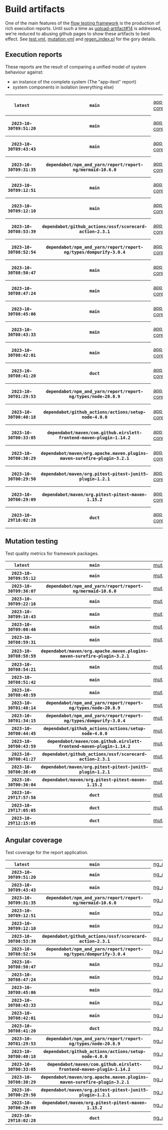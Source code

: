 # Build artifacts

One of the main features of the [flow testing framework](https://github.com/Mastercard/flow) is the production of rich execution reports.
Until such a time as [upload-artifact#14](https://github.com/actions/upload-artifact/issues/14) is addressed, we're reduced to abusing github pages to show these artifacts to best effect.
See [test.yml](https://github.com/Mastercard/flow/blob/main/.github/workflows/test.yml), [mutation.yml](https://github.com/Mastercard/flow/blob/main/.github/workflows/mutation.yml) and [regen_index.pl](https://github.com/Mastercard/flow/blob/pages/regen_index.pl) for the gory details.

## Execution reports

These reports are the result of comparing a unified model of system behaviour against:
 * an instance of the complete system (The "app-itest" report)
 * system components in isolation (everything else)

<!-- start:execution -->
<table>
	<tbody>
		<tr> <th><code>latest</code></th>
			 <th><code>main</code></th>
			<td><a href="execution/latest/app-core/target/mctf/latest/index.html">app-core</a></td>
			<td><a href="execution/latest/app-histogram/target/mctf/latest/index.html">app-histogram</a></td>
			<td><a href="execution/latest/app-itest/target/mctf/latest/index.html">app-itest</a></td>
			<td><a href="execution/latest/app-queue/target/mctf/latest/index.html">app-queue</a></td>
			<td><a href="execution/latest/app-store/target/mctf/latest/index.html">app-store</a></td>
			<td><a href="execution/latest/app-ui/target/mctf/latest/index.html">app-ui</a></td>
			<td><a href="execution/latest/app-web-ui/target/mctf/latest/index.html">app-web-ui</a></td>
		</tr>
		<tr> <th><code>2023-10-30T09:51:20</code></th>
			 <th><code>main</code></th>
			<td><a href="execution/1698659480/app-core/target/mctf/latest/index.html">app-core</a></td>
			<td><a href="execution/1698659480/app-histogram/target/mctf/latest/index.html">app-histogram</a></td>
			<td><a href="execution/1698659480/app-itest/target/mctf/latest/index.html">app-itest</a></td>
			<td><a href="execution/1698659480/app-queue/target/mctf/latest/index.html">app-queue</a></td>
			<td><a href="execution/1698659480/app-store/target/mctf/latest/index.html">app-store</a></td>
			<td><a href="execution/1698659480/app-ui/target/mctf/latest/index.html">app-ui</a></td>
			<td><a href="execution/1698659480/app-web-ui/target/mctf/latest/index.html">app-web-ui</a></td>
		</tr>
		<tr> <th><code>2023-10-30T09:43:43</code></th>
			 <th><code>main</code></th>
			<td><a href="execution/1698659023/app-core/target/mctf/latest/index.html">app-core</a></td>
			<td><a href="execution/1698659023/app-histogram/target/mctf/latest/index.html">app-histogram</a></td>
			<td><a href="execution/1698659023/app-itest/target/mctf/latest/index.html">app-itest</a></td>
			<td><a href="execution/1698659023/app-queue/target/mctf/latest/index.html">app-queue</a></td>
			<td><a href="execution/1698659023/app-store/target/mctf/latest/index.html">app-store</a></td>
			<td><a href="execution/1698659023/app-ui/target/mctf/latest/index.html">app-ui</a></td>
			<td><a href="execution/1698659023/app-web-ui/target/mctf/latest/index.html">app-web-ui</a></td>
		</tr>
		<tr> <th><code>2023-10-30T09:31:35</code></th>
			 <th><code>dependabot/npm_and_yarn/report/report-ng/mermaid-10.6.0</code></th>
			<td><a href="execution/1698658295/app-core/target/mctf/latest/index.html">app-core</a></td>
			<td><a href="execution/1698658295/app-histogram/target/mctf/latest/index.html">app-histogram</a></td>
			<td><a href="execution/1698658295/app-itest/target/mctf/latest/index.html">app-itest</a></td>
			<td><a href="execution/1698658295/app-queue/target/mctf/latest/index.html">app-queue</a></td>
			<td><a href="execution/1698658295/app-store/target/mctf/latest/index.html">app-store</a></td>
			<td><a href="execution/1698658295/app-ui/target/mctf/latest/index.html">app-ui</a></td>
			<td><a href="execution/1698658295/app-web-ui/target/mctf/latest/index.html">app-web-ui</a></td>
		</tr>
		<tr> <th><code>2023-10-30T09:12:51</code></th>
			 <th><code>main</code></th>
			<td><a href="execution/1698657171/app-core/target/mctf/latest/index.html">app-core</a></td>
			<td><a href="execution/1698657171/app-histogram/target/mctf/latest/index.html">app-histogram</a></td>
			<td><a href="execution/1698657171/app-itest/target/mctf/latest/index.html">app-itest</a></td>
			<td><a href="execution/1698657171/app-queue/target/mctf/latest/index.html">app-queue</a></td>
			<td><a href="execution/1698657171/app-store/target/mctf/latest/index.html">app-store</a></td>
			<td><a href="execution/1698657171/app-ui/target/mctf/latest/index.html">app-ui</a></td>
			<td><a href="execution/1698657171/app-web-ui/target/mctf/latest/index.html">app-web-ui</a></td>
		</tr>
		<tr> <th><code>2023-10-30T09:12:10</code></th>
			 <th><code>main</code></th>
			<td><a href="execution/1698657130/app-core/target/mctf/latest/index.html">app-core</a></td>
			<td><a href="execution/1698657130/app-histogram/target/mctf/latest/index.html">app-histogram</a></td>
			<td><a href="execution/1698657130/app-itest/target/mctf/latest/index.html">app-itest</a></td>
			<td><a href="execution/1698657130/app-queue/target/mctf/latest/index.html">app-queue</a></td>
			<td><a href="execution/1698657130/app-store/target/mctf/latest/index.html">app-store</a></td>
			<td><a href="execution/1698657130/app-ui/target/mctf/latest/index.html">app-ui</a></td>
			<td><a href="execution/1698657130/app-web-ui/target/mctf/latest/index.html">app-web-ui</a></td>
		</tr>
		<tr> <th><code>2023-10-30T08:53:39</code></th>
			 <th><code>dependabot/github_actions/ossf/scorecard-action-2.3.1</code></th>
			<td><a href="execution/1698656019/app-core/target/mctf/latest/index.html">app-core</a></td>
			<td><a href="execution/1698656019/app-histogram/target/mctf/latest/index.html">app-histogram</a></td>
			<td><a href="execution/1698656019/app-itest/target/mctf/latest/index.html">app-itest</a></td>
			<td><a href="execution/1698656019/app-queue/target/mctf/latest/index.html">app-queue</a></td>
			<td><a href="execution/1698656019/app-store/target/mctf/latest/index.html">app-store</a></td>
			<td><a href="execution/1698656019/app-ui/target/mctf/latest/index.html">app-ui</a></td>
			<td><a href="execution/1698656019/app-web-ui/target/mctf/latest/index.html">app-web-ui</a></td>
		</tr>
		<tr> <th><code>2023-10-30T08:52:54</code></th>
			 <th><code>dependabot/npm_and_yarn/report/report-ng/types/dompurify-3.0.4</code></th>
			<td><a href="execution/1698655974/app-core/target/mctf/latest/index.html">app-core</a></td>
			<td><a href="execution/1698655974/app-histogram/target/mctf/latest/index.html">app-histogram</a></td>
			<td><a href="execution/1698655974/app-itest/target/mctf/latest/index.html">app-itest</a></td>
			<td><a href="execution/1698655974/app-queue/target/mctf/latest/index.html">app-queue</a></td>
			<td><a href="execution/1698655974/app-store/target/mctf/latest/index.html">app-store</a></td>
			<td><a href="execution/1698655974/app-ui/target/mctf/latest/index.html">app-ui</a></td>
			<td><a href="execution/1698655974/app-web-ui/target/mctf/latest/index.html">app-web-ui</a></td>
		</tr>
		<tr> <th><code>2023-10-30T08:50:47</code></th>
			 <th><code>main</code></th>
			<td><a href="execution/1698655847/app-core/target/mctf/latest/index.html">app-core</a></td>
			<td><a href="execution/1698655847/app-histogram/target/mctf/latest/index.html">app-histogram</a></td>
			<td><a href="execution/1698655847/app-itest/target/mctf/latest/index.html">app-itest</a></td>
			<td><a href="execution/1698655847/app-queue/target/mctf/latest/index.html">app-queue</a></td>
			<td><a href="execution/1698655847/app-store/target/mctf/latest/index.html">app-store</a></td>
			<td><a href="execution/1698655847/app-ui/target/mctf/latest/index.html">app-ui</a></td>
			<td><a href="execution/1698655847/app-web-ui/target/mctf/latest/index.html">app-web-ui</a></td>
		</tr>
		<tr> <th><code>2023-10-30T08:47:24</code></th>
			 <th><code>main</code></th>
			<td><a href="execution/1698655644/app-core/target/mctf/latest/index.html">app-core</a></td>
			<td><a href="execution/1698655644/app-histogram/target/mctf/latest/index.html">app-histogram</a></td>
			<td><a href="execution/1698655644/app-itest/target/mctf/latest/index.html">app-itest</a></td>
			<td><a href="execution/1698655644/app-queue/target/mctf/latest/index.html">app-queue</a></td>
			<td><a href="execution/1698655644/app-store/target/mctf/latest/index.html">app-store</a></td>
			<td><a href="execution/1698655644/app-ui/target/mctf/latest/index.html">app-ui</a></td>
			<td><a href="execution/1698655644/app-web-ui/target/mctf/latest/index.html">app-web-ui</a></td>
		</tr>
		<tr> <th><code>2023-10-30T08:45:06</code></th>
			 <th><code>main</code></th>
			<td><a href="execution/1698655506/app-core/target/mctf/latest/index.html">app-core</a></td>
			<td><a href="execution/1698655506/app-histogram/target/mctf/latest/index.html">app-histogram</a></td>
			<td><a href="execution/1698655506/app-itest/target/mctf/latest/index.html">app-itest</a></td>
			<td><a href="execution/1698655506/app-queue/target/mctf/latest/index.html">app-queue</a></td>
			<td><a href="execution/1698655506/app-store/target/mctf/latest/index.html">app-store</a></td>
			<td><a href="execution/1698655506/app-ui/target/mctf/latest/index.html">app-ui</a></td>
			<td><a href="execution/1698655506/app-web-ui/target/mctf/latest/index.html">app-web-ui</a></td>
		</tr>
		<tr> <th><code>2023-10-30T08:43:33</code></th>
			 <th><code>main</code></th>
			<td><a href="execution/1698655413/app-core/target/mctf/latest/index.html">app-core</a></td>
			<td><a href="execution/1698655413/app-histogram/target/mctf/latest/index.html">app-histogram</a></td>
			<td><a href="execution/1698655413/app-itest/target/mctf/latest/index.html">app-itest</a></td>
			<td><a href="execution/1698655413/app-queue/target/mctf/latest/index.html">app-queue</a></td>
			<td><a href="execution/1698655413/app-store/target/mctf/latest/index.html">app-store</a></td>
			<td><a href="execution/1698655413/app-ui/target/mctf/latest/index.html">app-ui</a></td>
			<td><a href="execution/1698655413/app-web-ui/target/mctf/latest/index.html">app-web-ui</a></td>
		</tr>
		<tr> <th><code>2023-10-30T08:42:01</code></th>
			 <th><code>main</code></th>
			<td><a href="execution/1698655321/app-core/target/mctf/latest/index.html">app-core</a></td>
			<td><a href="execution/1698655321/app-histogram/target/mctf/latest/index.html">app-histogram</a></td>
			<td><a href="execution/1698655321/app-itest/target/mctf/latest/index.html">app-itest</a></td>
			<td><a href="execution/1698655321/app-queue/target/mctf/latest/index.html">app-queue</a></td>
			<td><a href="execution/1698655321/app-store/target/mctf/latest/index.html">app-store</a></td>
			<td><a href="execution/1698655321/app-ui/target/mctf/latest/index.html">app-ui</a></td>
			<td><a href="execution/1698655321/app-web-ui/target/mctf/latest/index.html">app-web-ui</a></td>
		</tr>
		<tr> <th><code>2023-10-30T08:41:20</code></th>
			 <th><code>duct</code></th>
			<td><a href="execution/1698655280/app-core/target/mctf/latest/index.html">app-core</a></td>
			<td><a href="execution/1698655280/app-histogram/target/mctf/latest/index.html">app-histogram</a></td>
			<td><a href="execution/1698655280/app-itest/target/mctf/latest/index.html">app-itest</a></td>
			<td><a href="execution/1698655280/app-queue/target/mctf/latest/index.html">app-queue</a></td>
			<td><a href="execution/1698655280/app-store/target/mctf/latest/index.html">app-store</a></td>
			<td><a href="execution/1698655280/app-ui/target/mctf/latest/index.html">app-ui</a></td>
			<td><a href="execution/1698655280/app-web-ui/target/mctf/latest/index.html">app-web-ui</a></td>
		</tr>
		<tr> <th><code>2023-10-30T01:29:53</code></th>
			 <th><code>dependabot/npm_and_yarn/report/report-ng/types/node-20.8.9</code></th>
			<td><a href="execution/1698629393/app-core/target/mctf/latest/index.html">app-core</a></td>
			<td><a href="execution/1698629393/app-histogram/target/mctf/latest/index.html">app-histogram</a></td>
			<td><a href="execution/1698629393/app-itest/target/mctf/latest/index.html">app-itest</a></td>
			<td><a href="execution/1698629393/app-queue/target/mctf/latest/index.html">app-queue</a></td>
			<td><a href="execution/1698629393/app-store/target/mctf/latest/index.html">app-store</a></td>
			<td><a href="execution/1698629393/app-ui/target/mctf/latest/index.html">app-ui</a></td>
			<td><a href="execution/1698629393/app-web-ui/target/mctf/latest/index.html">app-web-ui</a></td>
		</tr>
		<tr> <th><code>2023-10-30T00:40:18</code></th>
			 <th><code>dependabot/github_actions/actions/setup-node-4.0.0</code></th>
			<td><a href="execution/1698626418/app-core/target/mctf/latest/index.html">app-core</a></td>
			<td><a href="execution/1698626418/app-histogram/target/mctf/latest/index.html">app-histogram</a></td>
			<td><a href="execution/1698626418/app-itest/target/mctf/latest/index.html">app-itest</a></td>
			<td><a href="execution/1698626418/app-queue/target/mctf/latest/index.html">app-queue</a></td>
			<td><a href="execution/1698626418/app-store/target/mctf/latest/index.html">app-store</a></td>
			<td><a href="execution/1698626418/app-ui/target/mctf/latest/index.html">app-ui</a></td>
			<td><a href="execution/1698626418/app-web-ui/target/mctf/latest/index.html">app-web-ui</a></td>
		</tr>
		<tr> <th><code>2023-10-30T00:33:05</code></th>
			 <th><code>dependabot/maven/com.github.eirslett-frontend-maven-plugin-1.14.2</code></th>
			<td><a href="execution/1698625985/app-core/target/mctf/latest/index.html">app-core</a></td>
			<td><a href="execution/1698625985/app-histogram/target/mctf/latest/index.html">app-histogram</a></td>
			<td><a href="execution/1698625985/app-itest/target/mctf/latest/index.html">app-itest</a></td>
			<td><a href="execution/1698625985/app-queue/target/mctf/latest/index.html">app-queue</a></td>
			<td><a href="execution/1698625985/app-store/target/mctf/latest/index.html">app-store</a></td>
			<td><a href="execution/1698625985/app-ui/target/mctf/latest/index.html">app-ui</a></td>
			<td><a href="execution/1698625985/app-web-ui/target/mctf/latest/index.html">app-web-ui</a></td>
		</tr>
		<tr> <th><code>2023-10-30T00:30:29</code></th>
			 <th><code>dependabot/maven/org.apache.maven.plugins-maven-surefire-plugin-3.2.1</code></th>
			<td><a href="execution/1698625829/app-core/target/mctf/latest/index.html">app-core</a></td>
			<td><a href="execution/1698625829/app-histogram/target/mctf/latest/index.html">app-histogram</a></td>
			<td><a href="execution/1698625829/app-itest/target/mctf/latest/index.html">app-itest</a></td>
			<td><a href="execution/1698625829/app-queue/target/mctf/latest/index.html">app-queue</a></td>
			<td><a href="execution/1698625829/app-store/target/mctf/latest/index.html">app-store</a></td>
			<td><a href="execution/1698625829/app-ui/target/mctf/latest/index.html">app-ui</a></td>
			<td><a href="execution/1698625829/app-web-ui/target/mctf/latest/index.html">app-web-ui</a></td>
		</tr>
		<tr> <th><code>2023-10-30T00:29:50</code></th>
			 <th><code>dependabot/maven/org.pitest-pitest-junit5-plugin-1.2.1</code></th>
			<td><a href="execution/1698625790/app-core/target/mctf/latest/index.html">app-core</a></td>
			<td><a href="execution/1698625790/app-histogram/target/mctf/latest/index.html">app-histogram</a></td>
			<td><a href="execution/1698625790/app-itest/target/mctf/latest/index.html">app-itest</a></td>
			<td><a href="execution/1698625790/app-queue/target/mctf/latest/index.html">app-queue</a></td>
			<td><a href="execution/1698625790/app-store/target/mctf/latest/index.html">app-store</a></td>
			<td><a href="execution/1698625790/app-ui/target/mctf/latest/index.html">app-ui</a></td>
			<td><a href="execution/1698625790/app-web-ui/target/mctf/latest/index.html">app-web-ui</a></td>
		</tr>
		<tr> <th><code>2023-10-30T00:29:09</code></th>
			 <th><code>dependabot/maven/org.pitest-pitest-maven-1.15.2</code></th>
			<td><a href="execution/1698625749/app-core/target/mctf/latest/index.html">app-core</a></td>
			<td><a href="execution/1698625749/app-histogram/target/mctf/latest/index.html">app-histogram</a></td>
			<td><a href="execution/1698625749/app-itest/target/mctf/latest/index.html">app-itest</a></td>
			<td><a href="execution/1698625749/app-queue/target/mctf/latest/index.html">app-queue</a></td>
			<td><a href="execution/1698625749/app-store/target/mctf/latest/index.html">app-store</a></td>
			<td><a href="execution/1698625749/app-ui/target/mctf/latest/index.html">app-ui</a></td>
			<td><a href="execution/1698625749/app-web-ui/target/mctf/latest/index.html">app-web-ui</a></td>
		</tr>
		<tr> <th><code>2023-10-29T18:02:28</code></th>
			 <th><code>duct</code></th>
			<td><a href="execution/1698602548/app-core/target/mctf/latest/index.html">app-core</a></td>
			<td><a href="execution/1698602548/app-histogram/target/mctf/latest/index.html">app-histogram</a></td>
			<td><a href="execution/1698602548/app-itest/target/mctf/latest/index.html">app-itest</a></td>
			<td><a href="execution/1698602548/app-queue/target/mctf/latest/index.html">app-queue</a></td>
			<td><a href="execution/1698602548/app-store/target/mctf/latest/index.html">app-store</a></td>
			<td><a href="execution/1698602548/app-ui/target/mctf/latest/index.html">app-ui</a></td>
			<td><a href="execution/1698602548/app-web-ui/target/mctf/latest/index.html">app-web-ui</a></td>
		</tr>
	</tbody>
</table>
<!-- end:execution -->

## Mutation testing

Test quality metrics for framework packages.

<!-- start:mutation -->
<table>
	<tbody>
		<tr> <th><code>latest</code></th>
			 <th><code>main</code></th>
			<td><a href="mutation/latest/mutation_report/index.html">mutation</a></td>
			<td></td>
			<td></td>
			<td></td>
			<td></td>
			<td></td>
			<td></td>
			<td></td>
			<td></td>
			<td></td>
			<td></td>
			<td></td>
			<td></td>
			<td></td>
		</tr>
		<tr> <th><code>2023-10-30T09:55:12</code></th>
			 <th><code>main</code></th>
			<td><a href="mutation/1698659712/mutation_report/index.html">mutation</a></td>
			<td></td>
			<td></td>
			<td></td>
			<td></td>
			<td></td>
			<td></td>
			<td></td>
			<td></td>
			<td></td>
			<td></td>
			<td></td>
			<td></td>
			<td></td>
		</tr>
		<tr> <th><code>2023-10-30T09:36:07</code></th>
			 <th><code>dependabot/npm_and_yarn/report/report-ng/mermaid-10.6.0</code></th>
			<td><a href="mutation/1698658567/mutation_report/index.html">mutation</a></td>
			<td></td>
			<td></td>
			<td></td>
			<td></td>
			<td></td>
			<td></td>
			<td></td>
			<td></td>
			<td></td>
			<td></td>
			<td></td>
			<td></td>
			<td></td>
		</tr>
		<tr> <th><code>2023-10-30T09:22:16</code></th>
			 <th><code>main</code></th>
			<td><a href="mutation/1698657736/mutation_report/index.html">mutation</a></td>
			<td></td>
			<td></td>
			<td></td>
			<td></td>
			<td></td>
			<td></td>
			<td></td>
			<td></td>
			<td></td>
			<td></td>
			<td></td>
			<td></td>
			<td></td>
		</tr>
		<tr> <th><code>2023-10-30T09:18:43</code></th>
			 <th><code>main</code></th>
			<td><a href="mutation/1698657523/mutation_report/index.html">mutation</a></td>
			<td></td>
			<td></td>
			<td></td>
			<td></td>
			<td></td>
			<td></td>
			<td></td>
			<td></td>
			<td></td>
			<td></td>
			<td></td>
			<td></td>
			<td></td>
		</tr>
		<tr> <th><code>2023-10-30T09:00:46</code></th>
			 <th><code>main</code></th>
			<td><a href="mutation/1698656446/mutation_report/index.html">mutation</a></td>
			<td></td>
			<td></td>
			<td></td>
			<td></td>
			<td></td>
			<td></td>
			<td></td>
			<td></td>
			<td></td>
			<td></td>
			<td></td>
			<td></td>
			<td></td>
		</tr>
		<tr> <th><code>2023-10-30T08:59:31</code></th>
			 <th><code>main</code></th>
			<td><a href="mutation/1698656371/mutation_report/index.html">mutation</a></td>
			<td></td>
			<td></td>
			<td></td>
			<td></td>
			<td></td>
			<td></td>
			<td></td>
			<td></td>
			<td></td>
			<td></td>
			<td></td>
			<td></td>
			<td></td>
		</tr>
		<tr> <th><code>2023-10-30T08:58:59</code></th>
			 <th><code>dependabot/maven/org.apache.maven.plugins-maven-surefire-plugin-3.2.1</code></th>
			<td></td>
			<td><a href="mutation/1698656339/mutation_report/index.html">mutation_report</a></td>
			<td><a href="mutation/1698656339/project_mutation_reports/api/target/pit-reports/index.html">project_mutation_reports/api/target/pit-reports</a></td>
			<td><a href="mutation/1698656339/project_mutation_reports/builder/target/pit-reports/index.html">project_mutation_reports/builder/target/pit-reports</a></td>
			<td><a href="mutation/1698656339/project_mutation_reports/message/message-core/target/pit-reports/index.html">project_mutation_reports/message/message-core/target/pit-reports</a></td>
			<td><a href="mutation/1698656339/project_mutation_reports/message/message-http/target/pit-reports/index.html">project_mutation_reports/message/message-http/target/pit-reports</a></td>
			<td><a href="mutation/1698656339/project_mutation_reports/message/message-json/target/pit-reports/index.html">project_mutation_reports/message/message-json/target/pit-reports</a></td>
			<td><a href="mutation/1698656339/project_mutation_reports/message/message-sql/target/pit-reports/index.html">project_mutation_reports/message/message-sql/target/pit-reports</a></td>
			<td><a href="mutation/1698656339/project_mutation_reports/message/message-text/target/pit-reports/index.html">project_mutation_reports/message/message-text/target/pit-reports</a></td>
			<td><a href="mutation/1698656339/project_mutation_reports/message/message-web/target/pit-reports/index.html">project_mutation_reports/message/message-web/target/pit-reports</a></td>
			<td><a href="mutation/1698656339/project_mutation_reports/message/message-xml/target/pit-reports/index.html">project_mutation_reports/message/message-xml/target/pit-reports</a></td>
			<td><a href="mutation/1698656339/project_mutation_reports/model/target/pit-reports/index.html">project_mutation_reports/model/target/pit-reports</a></td>
			<td><a href="mutation/1698656339/project_mutation_reports/validation/validation-core/target/pit-reports/index.html">project_mutation_reports/validation/validation-core/target/pit-reports</a></td>
			<td><a href="mutation/1698656339/project_mutation_reports/validation/validation-junit5/target/pit-reports/index.html">project_mutation_reports/validation/validation-junit5/target/pit-reports</a></td>
		</tr>
		<tr> <th><code>2023-10-30T08:54:21</code></th>
			 <th><code>main</code></th>
			<td><a href="mutation/1698656061/mutation_report/index.html">mutation</a></td>
			<td></td>
			<td></td>
			<td></td>
			<td></td>
			<td></td>
			<td></td>
			<td></td>
			<td></td>
			<td></td>
			<td></td>
			<td></td>
			<td></td>
			<td></td>
		</tr>
		<tr> <th><code>2023-10-30T08:51:42</code></th>
			 <th><code>main</code></th>
			<td><a href="mutation/1698655902/mutation_report/index.html">mutation</a></td>
			<td></td>
			<td></td>
			<td></td>
			<td></td>
			<td></td>
			<td></td>
			<td></td>
			<td></td>
			<td></td>
			<td></td>
			<td></td>
			<td></td>
			<td></td>
		</tr>
		<tr> <th><code>2023-10-30T08:48:59</code></th>
			 <th><code>main</code></th>
			<td><a href="mutation/1698655739/mutation_report/index.html">mutation</a></td>
			<td></td>
			<td></td>
			<td></td>
			<td></td>
			<td></td>
			<td></td>
			<td></td>
			<td></td>
			<td></td>
			<td></td>
			<td></td>
			<td></td>
			<td></td>
		</tr>
		<tr> <th><code>2023-10-30T01:40:14</code></th>
			 <th><code>dependabot/npm_and_yarn/report/report-ng/types/node-20.8.9</code></th>
			<td><a href="mutation/1698630014/mutation_report/index.html">mutation</a></td>
			<td></td>
			<td></td>
			<td></td>
			<td></td>
			<td></td>
			<td></td>
			<td></td>
			<td></td>
			<td></td>
			<td></td>
			<td></td>
			<td></td>
			<td></td>
		</tr>
		<tr> <th><code>2023-10-30T01:34:15</code></th>
			 <th><code>dependabot/npm_and_yarn/report/report-ng/types/dompurify-3.0.4</code></th>
			<td><a href="mutation/1698629655/mutation_report/index.html">mutation</a></td>
			<td></td>
			<td></td>
			<td></td>
			<td></td>
			<td></td>
			<td></td>
			<td></td>
			<td></td>
			<td></td>
			<td></td>
			<td></td>
			<td></td>
			<td></td>
		</tr>
		<tr> <th><code>2023-10-30T00:44:45</code></th>
			 <th><code>dependabot/github_actions/actions/setup-node-4.0.0</code></th>
			<td><a href="mutation/1698626685/mutation_report/index.html">mutation</a></td>
			<td></td>
			<td></td>
			<td></td>
			<td></td>
			<td></td>
			<td></td>
			<td></td>
			<td></td>
			<td></td>
			<td></td>
			<td></td>
			<td></td>
			<td></td>
		</tr>
		<tr> <th><code>2023-10-30T00:43:59</code></th>
			 <th><code>dependabot/maven/com.github.eirslett-frontend-maven-plugin-1.14.2</code></th>
			<td><a href="mutation/1698626639/mutation_report/index.html">mutation</a></td>
			<td></td>
			<td></td>
			<td></td>
			<td></td>
			<td></td>
			<td></td>
			<td></td>
			<td></td>
			<td></td>
			<td></td>
			<td></td>
			<td></td>
			<td></td>
		</tr>
		<tr> <th><code>2023-10-30T00:41:27</code></th>
			 <th><code>dependabot/github_actions/ossf/scorecard-action-2.3.1</code></th>
			<td><a href="mutation/1698626487/mutation_report/index.html">mutation</a></td>
			<td></td>
			<td></td>
			<td></td>
			<td></td>
			<td></td>
			<td></td>
			<td></td>
			<td></td>
			<td></td>
			<td></td>
			<td></td>
			<td></td>
			<td></td>
		</tr>
		<tr> <th><code>2023-10-30T00:36:49</code></th>
			 <th><code>dependabot/maven/org.pitest-pitest-junit5-plugin-1.2.1</code></th>
			<td><a href="mutation/1698626209/mutation_report/index.html">mutation</a></td>
			<td></td>
			<td></td>
			<td></td>
			<td></td>
			<td></td>
			<td></td>
			<td></td>
			<td></td>
			<td></td>
			<td></td>
			<td></td>
			<td></td>
			<td></td>
		</tr>
		<tr> <th><code>2023-10-30T00:36:04</code></th>
			 <th><code>dependabot/maven/org.pitest-pitest-maven-1.15.2</code></th>
			<td><a href="mutation/1698626164/mutation_report/index.html">mutation</a></td>
			<td></td>
			<td></td>
			<td></td>
			<td></td>
			<td></td>
			<td></td>
			<td></td>
			<td></td>
			<td></td>
			<td></td>
			<td></td>
			<td></td>
			<td></td>
		</tr>
		<tr> <th><code>2023-10-29T17:57:56</code></th>
			 <th><code>duct</code></th>
			<td><a href="mutation/1698602276/mutation_report/index.html">mutation</a></td>
			<td></td>
			<td></td>
			<td></td>
			<td></td>
			<td></td>
			<td></td>
			<td></td>
			<td></td>
			<td></td>
			<td></td>
			<td></td>
			<td></td>
			<td></td>
		</tr>
		<tr> <th><code>2023-10-29T17:05:05</code></th>
			 <th><code>duct</code></th>
			<td><a href="mutation/1698599105/mutation_report/index.html">mutation</a></td>
			<td></td>
			<td></td>
			<td></td>
			<td></td>
			<td></td>
			<td></td>
			<td></td>
			<td></td>
			<td></td>
			<td></td>
			<td></td>
			<td></td>
			<td></td>
		</tr>
		<tr> <th><code>2023-10-29T12:15:05</code></th>
			 <th><code>duct</code></th>
			<td><a href="mutation/1698581705/mutation_report/index.html">mutation</a></td>
			<td></td>
			<td></td>
			<td></td>
			<td></td>
			<td></td>
			<td></td>
			<td></td>
			<td></td>
			<td></td>
			<td></td>
			<td></td>
			<td></td>
			<td></td>
		</tr>
	</tbody>
</table>
<!-- end:mutation -->

## Angular coverage

Test coverage for the report application.

<!-- start:ng_coverage -->
<table>
	<tbody>
		<tr> <th><code>latest</code></th>
			 <th><code>main</code></th>
			<td><a href="ng_coverage/latest/report/index.html">ng_coverage</a></td>
		</tr>
		<tr> <th><code>2023-10-30T09:51:20</code></th>
			 <th><code>main</code></th>
			<td><a href="ng_coverage/1698659480/report/index.html">ng_coverage</a></td>
		</tr>
		<tr> <th><code>2023-10-30T09:43:43</code></th>
			 <th><code>main</code></th>
			<td><a href="ng_coverage/1698659023/report/index.html">ng_coverage</a></td>
		</tr>
		<tr> <th><code>2023-10-30T09:31:35</code></th>
			 <th><code>dependabot/npm_and_yarn/report/report-ng/mermaid-10.6.0</code></th>
			<td><a href="ng_coverage/1698658295/report/index.html">ng_coverage</a></td>
		</tr>
		<tr> <th><code>2023-10-30T09:12:51</code></th>
			 <th><code>main</code></th>
			<td><a href="ng_coverage/1698657171/report/index.html">ng_coverage</a></td>
		</tr>
		<tr> <th><code>2023-10-30T09:12:10</code></th>
			 <th><code>main</code></th>
			<td><a href="ng_coverage/1698657130/report/index.html">ng_coverage</a></td>
		</tr>
		<tr> <th><code>2023-10-30T08:53:39</code></th>
			 <th><code>dependabot/github_actions/ossf/scorecard-action-2.3.1</code></th>
			<td><a href="ng_coverage/1698656019/report/index.html">ng_coverage</a></td>
		</tr>
		<tr> <th><code>2023-10-30T08:52:54</code></th>
			 <th><code>dependabot/npm_and_yarn/report/report-ng/types/dompurify-3.0.4</code></th>
			<td><a href="ng_coverage/1698655974/report/index.html">ng_coverage</a></td>
		</tr>
		<tr> <th><code>2023-10-30T08:50:47</code></th>
			 <th><code>main</code></th>
			<td><a href="ng_coverage/1698655847/report/index.html">ng_coverage</a></td>
		</tr>
		<tr> <th><code>2023-10-30T08:47:24</code></th>
			 <th><code>main</code></th>
			<td><a href="ng_coverage/1698655644/report/index.html">ng_coverage</a></td>
		</tr>
		<tr> <th><code>2023-10-30T08:45:06</code></th>
			 <th><code>main</code></th>
			<td><a href="ng_coverage/1698655506/report/index.html">ng_coverage</a></td>
		</tr>
		<tr> <th><code>2023-10-30T08:43:33</code></th>
			 <th><code>main</code></th>
			<td><a href="ng_coverage/1698655413/report/index.html">ng_coverage</a></td>
		</tr>
		<tr> <th><code>2023-10-30T08:42:01</code></th>
			 <th><code>main</code></th>
			<td><a href="ng_coverage/1698655321/report/index.html">ng_coverage</a></td>
		</tr>
		<tr> <th><code>2023-10-30T08:41:20</code></th>
			 <th><code>duct</code></th>
			<td><a href="ng_coverage/1698655280/report/index.html">ng_coverage</a></td>
		</tr>
		<tr> <th><code>2023-10-30T01:29:53</code></th>
			 <th><code>dependabot/npm_and_yarn/report/report-ng/types/node-20.8.9</code></th>
			<td><a href="ng_coverage/1698629393/report/index.html">ng_coverage</a></td>
		</tr>
		<tr> <th><code>2023-10-30T00:40:18</code></th>
			 <th><code>dependabot/github_actions/actions/setup-node-4.0.0</code></th>
			<td><a href="ng_coverage/1698626418/report/index.html">ng_coverage</a></td>
		</tr>
		<tr> <th><code>2023-10-30T00:33:05</code></th>
			 <th><code>dependabot/maven/com.github.eirslett-frontend-maven-plugin-1.14.2</code></th>
			<td><a href="ng_coverage/1698625985/report/index.html">ng_coverage</a></td>
		</tr>
		<tr> <th><code>2023-10-30T00:30:29</code></th>
			 <th><code>dependabot/maven/org.apache.maven.plugins-maven-surefire-plugin-3.2.1</code></th>
			<td><a href="ng_coverage/1698625829/report/index.html">ng_coverage</a></td>
		</tr>
		<tr> <th><code>2023-10-30T00:29:50</code></th>
			 <th><code>dependabot/maven/org.pitest-pitest-junit5-plugin-1.2.1</code></th>
			<td><a href="ng_coverage/1698625790/report/index.html">ng_coverage</a></td>
		</tr>
		<tr> <th><code>2023-10-30T00:29:09</code></th>
			 <th><code>dependabot/maven/org.pitest-pitest-maven-1.15.2</code></th>
			<td><a href="ng_coverage/1698625749/report/index.html">ng_coverage</a></td>
		</tr>
		<tr> <th><code>2023-10-29T18:02:28</code></th>
			 <th><code>duct</code></th>
			<td><a href="ng_coverage/1698602548/report/index.html">ng_coverage</a></td>
		</tr>
	</tbody>
</table>
<!-- end:ng_coverage -->
